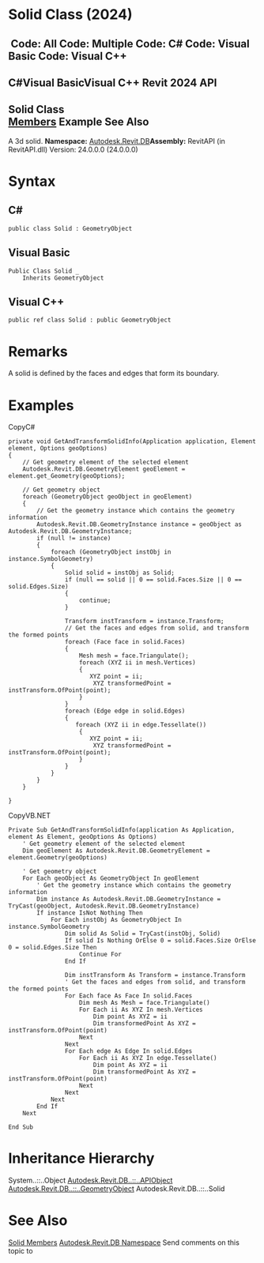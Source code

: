 # Solid Class (2024)

﻿
 Code: All Code: Multiple Code: C# Code: Visual Basic Code: Visual C++   
---  
C#Visual BasicVisual C++
Revit 2024 API  
---  
Solid Class  
[Members](ed60d240-5dac-cd79-82fc-7ef5b8577301.md "Solid Members") Example See Also  
---  
A 3d solid.
**Namespace:** [Autodesk.Revit.DB](87546ba7-461b-c646-cbb1-2cb8f5bff8b2.md "Autodesk.Revit.DB Namespace")**Assembly:** RevitAPI (in RevitAPI.dll) Version: 24.0.0.0 (24.0.0.0)
# Syntax
C#  
---  
```text
public class Solid : GeometryObject
```
  
Visual Basic  
---  
```text
Public Class Solid _
	Inherits GeometryObject
```
  
Visual C++  
---  
```text
public ref class Solid : public GeometryObject
```
  
# Remarks
A solid is defined by the faces and edges that form its boundary.
# Examples
CopyC#
```text
private void GetAndTransformSolidInfo(Application application, Element element, Options geoOptions)
{
    // Get geometry element of the selected element
    Autodesk.Revit.DB.GeometryElement geoElement = element.get_Geometry(geoOptions);

    // Get geometry object
    foreach (GeometryObject geoObject in geoElement)
    {
        // Get the geometry instance which contains the geometry information
        Autodesk.Revit.DB.GeometryInstance instance = geoObject as Autodesk.Revit.DB.GeometryInstance;
        if (null != instance)
        {
            foreach (GeometryObject instObj in instance.SymbolGeometry)
            {
                Solid solid = instObj as Solid;
                if (null == solid || 0 == solid.Faces.Size || 0 == solid.Edges.Size)
                {
                    continue;
                }

                Transform instTransform = instance.Transform;
                // Get the faces and edges from solid, and transform the formed points
                foreach (Face face in solid.Faces)
                {
                    Mesh mesh = face.Triangulate();
                    foreach (XYZ ii in mesh.Vertices)
                    {
                       XYZ point = ii;
                        XYZ transformedPoint = instTransform.OfPoint(point);
                    }
                }
                foreach (Edge edge in solid.Edges)
                {
                   foreach (XYZ ii in edge.Tessellate())
                    {
                       XYZ point = ii;
                        XYZ transformedPoint = instTransform.OfPoint(point);
                    }
                }
            }
        }
    }

}
```

CopyVB.NET
```text
Private Sub GetAndTransformSolidInfo(application As Application, element As Element, geoOptions As Options)
    ' Get geometry element of the selected element
    Dim geoElement As Autodesk.Revit.DB.GeometryElement = element.Geometry(geoOptions)

    ' Get geometry object
    For Each geoObject As GeometryObject In geoElement
        ' Get the geometry instance which contains the geometry information
        Dim instance As Autodesk.Revit.DB.GeometryInstance = TryCast(geoObject, Autodesk.Revit.DB.GeometryInstance)
        If instance IsNot Nothing Then
            For Each instObj As GeometryObject In instance.SymbolGeometry
                Dim solid As Solid = TryCast(instObj, Solid)
                If solid Is Nothing OrElse 0 = solid.Faces.Size OrElse 0 = solid.Edges.Size Then
                    Continue For
                End If

                Dim instTransform As Transform = instance.Transform
                ' Get the faces and edges from solid, and transform the formed points
                For Each face As Face In solid.Faces
                    Dim mesh As Mesh = face.Triangulate()
                    For Each ii As XYZ In mesh.Vertices
                        Dim point As XYZ = ii
                        Dim transformedPoint As XYZ = instTransform.OfPoint(point)
                    Next
                Next
                For Each edge As Edge In solid.Edges
                    For Each ii As XYZ In edge.Tessellate()
                        Dim point As XYZ = ii
                        Dim transformedPoint As XYZ = instTransform.OfPoint(point)
                    Next
                Next
            Next
        End If
    Next

End Sub
```

# Inheritance Hierarchy
System..::..Object [Autodesk.Revit.DB..::..APIObject](beb86ef5-39ad-3f0d-0cd9-0c929387a2bb.md "APIObject Class") [Autodesk.Revit.DB..::..GeometryObject](e0f15010-0e19-6216-e2f0-ab7978145daa.md "GeometryObject Class") Autodesk.Revit.DB..::..Solid
# See Also
[Solid Members](ed60d240-5dac-cd79-82fc-7ef5b8577301.md "Solid Members")
[Autodesk.Revit.DB Namespace](87546ba7-461b-c646-cbb1-2cb8f5bff8b2.md "Autodesk.Revit.DB Namespace")
Send comments on this topic to 
